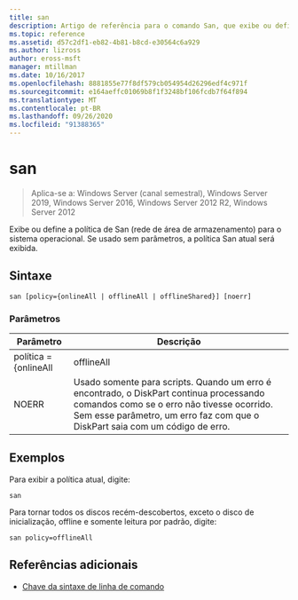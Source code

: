```yaml
---
title: san
description: Artigo de referência para o comando San, que exibe ou define a política de San (rede de área de armazenamento) para o sistema operacional.
ms.topic: reference
ms.assetid: d57c2df1-eb82-4b81-b8cd-e30564c6a929
ms.author: lizross
author: eross-msft
manager: mtillman
ms.date: 10/16/2017
ms.openlocfilehash: 8881855e77f8df579cb054954d26296edf4c971f
ms.sourcegitcommit: e164aeffc01069b8f1f3248bf106fcdb7f64f894
ms.translationtype: MT
ms.contentlocale: pt-BR
ms.lasthandoff: 09/26/2020
ms.locfileid: "91388365"
---
```

# <a name="san"></a>san

> Aplica-se a: Windows Server (canal semestral), Windows Server 2019, Windows Server 2016, Windows Server 2012 R2, Windows Server 2012

Exibe ou define a política de San (rede de área de armazenamento) para o sistema operacional. Se usado sem parâmetros, a política San atual será exibida.

## <a name="syntax"></a>Sintaxe

```
san [policy={onlineAll | offlineAll | offlineShared}] [noerr]
```

### <a name="parameters"></a>Parâmetros

| Parâmetro | Descrição |
|--|--|
| política = {onlineAll|offlineAll|offlineShared}] | Define a política San para o sistema operacional inicializado no momento. A política San determina se um disco descoberto recentemente é colocado online ou permanece offline e se ele se torna leitura/gravação ou permanece somente leitura. Quando um disco está offline, o layout do disco pode ser lido, mas nenhum dispositivo de volume é exibido por meio de Plug and Play. Isso significa que nenhum sistema de arquivos pode ser montado no disco. Quando um disco está online, um ou mais dispositivos de volume são instalados para o disco. Veja a seguir uma explicação de cada parâmetro:<ul><li>**onlineAll**. Especifica que todos os discos recém-descobertos serão colocados online e criados para leitura/gravação. **Importante:** Especificar **onlineAll** em um servidor que compartilha discos pode causar corrupção de dados. Portanto, você não deve definir essa política se os discos forem compartilhados entre servidores, a menos que o servidor faça parte de um cluster.</li><li>**offlineAll**. Especifica que todos os discos recentemente descobertos, exceto o disco de inicialização, estarão offline e somente leitura por padrão.</li><li>**offlineShared**. Especifica que todos os discos recentemente descobertos que não residem em um barramento compartilhado (como SCSI e iSCSI) sejam colocados online e tenham sido gravados na leitura. Os discos que são deixados offline serão somente leitura por padrão.</li></ul>Para obter mais informações, consulte [VDS_san_POLICY Enumeration](https://docs.microsoft.com/windows/win32/api/vds/ne-vds-vds_san_policy?redirectedfrom=MSDN). |
| NOERR | Usado somente para scripts. Quando um erro é encontrado, o DiskPart continua processando comandos como se o erro não tivesse ocorrido. Sem esse parâmetro, um erro faz com que o DiskPart saia com um código de erro. |

## <a name="examples"></a>Exemplos

Para exibir a política atual, digite:

```
san
```

Para tornar todos os discos recém-descobertos, exceto o disco de inicialização, offline e somente leitura por padrão, digite:

```
san policy=offlineAll
```

## <a name="additional-references"></a>Referências adicionais

- [Chave da sintaxe de linha de comando](command-line-syntax-key.md)
